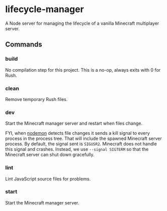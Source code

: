 # lifecycle-manager

A Node server for managing the lifecycle of a vanilla Minecraft multiplayer server.

## Commands

### build

No compilation step for this project.
This is a no-op, always exits with 0 for Rush.

### clean

Remove temporary Rush files.

### dev

Start the Minecraft manager server and restart when files change.

FYI, when [nodemon](https://www.npmjs.com/package/nodemon) detects file changes
it sends a kill signal to every process in the process tree.
That will include the spawned Minecraft server process.
By default, the signal sent is `SIGUSR2`.
Minecraft does not handle this signal and crashes.
Instead, we use `--signal SIGTERM` so that the Minecraft server can shut down gracefully.

### lint

Lint JavaScript source files for problems.

### start

Start the Minecraft manager server.
